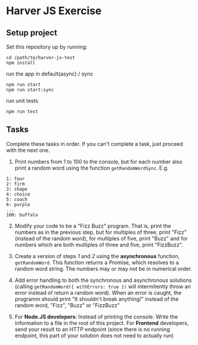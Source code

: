 Harver JS Exercise
============================

## Setup project

Set this repository up by running:

```
cd /path/to/harver-js-test
npm install
```
run the app in default(async) / sync
```
npm run start
npm run start:sync
```
run unit tests
```
npm run test
```

## Tasks

Complete these tasks in order. If you can't complete a task, just proceed with the next one.

1. Print numbers from 1 to 100 to the console, but for each number also print a random word using the function `getRandomWordSync`. E.g.

```
1: four
2: firm
3: shape
4: choice
5: coach
6: purple
...
100: buffalo
```

2. Modify your code to be a "Fizz Buzz" program. That is, print the numbers as in the previous step, but
for multiples of three, print "Fizz" (instead of the random word), for multiples of five, print "Buzz" and
for numbers which are both multiples of three and five, print "FizzBuzz".

3. Create a version of steps *1* and *2* using the **asynchronous** function, `getRandomWord`. This function
returns a Promise, which resolves to a random word string. The numbers may or may not be in numerical order.

4. Add error handling to both the synchronous and asynchronous solutions (calling `getRandomWord({ withErrors: true })` will intermitently throw an error instead of return a random word). When an error is caught, the programm should print "It shouldn't break anything!" instead of the random word, "Fizz", "Buzz" or "FizzBuzz"

5. For **Node.JS developers**: Instead of printing the console. Write the information to a file in the root of this project. For **Frontend** developers, send your result to an HTTP endpoint (since there is no running endpoint, this
part of your solution does not need to actually run)
